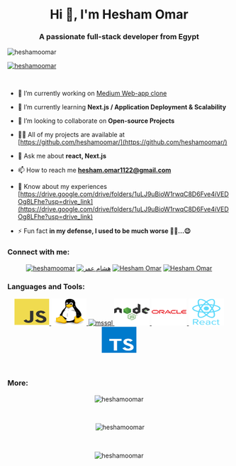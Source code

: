 <h1 align="center">Hi 👋, I'm Hesham Omar</h1>
<h3 align="center">A passionate full-stack developer from Egypt</h3>

<p align="left"> <img src="https://komarev.com/ghpvc/?username=heshamoomar&label=Profile%20views&color=0e75b6&style=flat" alt="heshamoomar" /> </p>

<p align="left"> <a href="https://github.com/ryo-ma/github-profile-trophy"><img src="https://github-profile-trophy.vercel.app/?username=heshamoomar" alt="heshamoomar" /></a> </p>

<p align="left"> <a href="https://twitter.com/" target="blank"><img src="https://img.shields.io/twitter/follow/?logo=twitter&style=for-the-badge" alt="" /></a> </p>

- 🔭 I’m currently working on [Medium Web-app clone](https://github.com/heshamoomar/Medium)

- 🌱 I’m currently learning **Next.js / Application Deployment & Scalability**

- 👯 I’m looking to collaborate on **Open-source Projects**

- 👨‍💻 All of my projects are available at [https://github.com/heshamoomar/](https://github.com/heshamoomar/)

- 💬 Ask me about **react, Next.js**

- 📫 How to reach me **hesham.omar1122@gmail.com**

- 📄 Know about my experiences [https://drive.google.com/drive/folders/1uLJ9uBioW1rwqC8D6Fve4iVEDOg8LFhe?usp=drive_link](https://drive.google.com/drive/folders/1uLJ9uBioW1rwqC8D6Fve4iVEDOg8LFhe?usp=drive_link)

- ⚡ Fun fact **in my defense, I used to be much worse 🤷‍♂️...😉**

<h3 align="left">Connect with me:</h3>
<p align="center">
<a href="https://linkedin.com/in/heshamoomar" target="blank"><img align="center" src="https://raw.githubusercontent.com/rahuldkjain/github-profile-readme-generator/master/src/images/icons/Social/linked-in-alt.svg" alt="heshamoomar" height="60" width="80" /></a>
<a href="https://www.facebook.com/share/1C86Y7qTrq/" target="blank"><img align="center" src="https://raw.githubusercontent.com/rahuldkjain/github-profile-readme-generator/master/src/images/icons/Social/facebook.svg" alt="هشام عمر" height="60" width="80" /></a>
<a href="https://www.youtube.com/@heshamoomar" target="blank"><img align="center" src="https://raw.githubusercontent.com/rahuldkjain/github-profile-readme-generator/master/src/images/icons/Social/youtube.svg" alt="Hesham Omar" height="60" width="80" /></a>
<a href="https://x.com/heshamoomar_" target="blank"><img align="center" src="https://raw.githubusercontent.com/rahuldkjain/github-profile-readme-generator/master/src/images/icons/Social/twitter.svg" alt="Hesham Omar" height="60" width="80" /></a>
</p>

<h3 align="left">Languages and Tools:</h3>
<p align="center"> <a href="https://developer.mozilla.org/en-US/docs/Web/JavaScript" target="_blank" rel="noreferrer"> <img src="https://raw.githubusercontent.com/devicons/devicon/master/icons/javascript/javascript-original.svg" alt="javascript" width="80" height="60"/> </a> <a href="https://www.linux.org/" target="_blank" rel="noreferrer"> <img src="https://raw.githubusercontent.com/devicons/devicon/master/icons/linux/linux-original.svg" alt="linux" width="80" height="60"/> </a> <a href="https://www.microsoft.com/en-us/sql-server" target="_blank" rel="noreferrer"> <img src="https://www.svgrepo.com/show/303229/microsoft-sql-server-logo.svg" alt="mssql" width="80" height="60"/> </a> <a href="https://nodejs.org" target="_blank" rel="noreferrer"> <img src="https://raw.githubusercontent.com/devicons/devicon/master/icons/nodejs/nodejs-original-wordmark.svg" alt="nodejs" width="80" height="60"/> </a> <a href="https://www.oracle.com/" target="_blank" rel="noreferrer"> <img src="https://raw.githubusercontent.com/devicons/devicon/master/icons/oracle/oracle-original.svg" alt="oracle" width="80" height="60"/> </a> <a href="https://reactjs.org/" target="_blank" rel="noreferrer"> <img src="https://raw.githubusercontent.com/devicons/devicon/master/icons/react/react-original-wordmark.svg" alt="react" width="80" height="60"/> </a> <a href="https://www.typescriptlang.org/" target="_blank" rel="noreferrer"> <img src="https://raw.githubusercontent.com/devicons/devicon/master/icons/typescript/typescript-original.svg" alt="typescript" width="80" height="60"/> </a> </p>

<br>
<h3 align="left">More:</h3>

<p align="center"><img align="center" src="https://github-readme-stats.vercel.app/api/top-langs?username=heshamoomar&show_icons=true&locale=en&layout=compact" alt="heshamoomar" /></p>
<br>
<p align="center">&nbsp;<img align="center" src="https://github-readme-stats.vercel.app/api?username=heshamoomar&show_icons=true&locale=en" alt="heshamoomar" /></p>
<br>
<p align="center"><img align="center" src="https://github-readme-streak-stats.herokuapp.com/?user=heshamoomar&" alt="heshamoomar" /></p>

